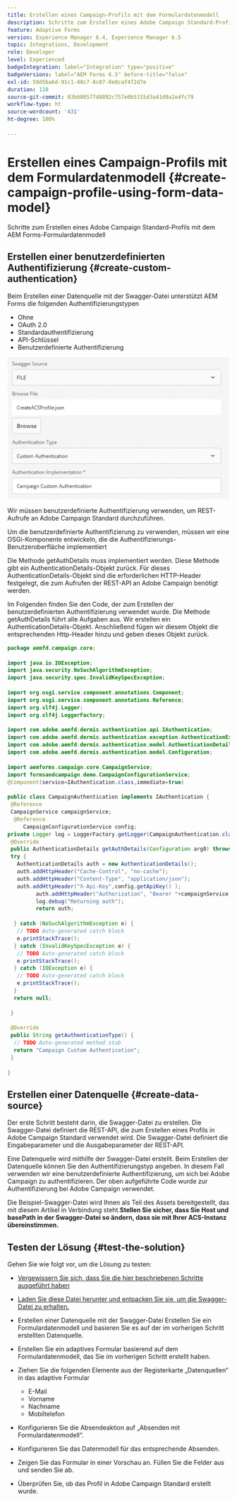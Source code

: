 ```yaml
---
title: Erstellen eines Campaign-Profils mit dem Formulardatenmodell
description: Schritte zum Erstellen eines Adobe Campaign Standard-Profils mit dem AEM Forms-Formulardatenmodell
feature: Adaptive Forms
version: Experience Manager 6.4, Experience Manager 6.5
topic: Integrations, Development
role: Developer
level: Experienced
badgeIntegration: label="Integration" type="positive"
badgeVersions: label="AEM Forms 6.5" before-title="false"
exl-id: 59d5ba6d-91c1-48c7-8c87-8e0caf4f2d7e
duration: 110
source-git-commit: 03b68057748892c757e0b5315d3a41d0a2e4fc79
workflow-type: ht
source-wordcount: '431'
ht-degree: 100%

---
```


# Erstellen eines Campaign-Profils mit dem Formulardatenmodell {#create-campaign-profile-using-form-data-model}

Schritte zum Erstellen eines Adobe Campaign Standard-Profils mit dem AEM Forms-Formulardatenmodell

## Erstellen einer benutzerdefinierten Authentifizierung {#create-custom-authentication}

Beim Erstellen einer Datenquelle mit der Swagger-Datei unterstützt AEM Forms die folgenden Authentifizierungstypen

* Ohne
* OAuth 2.0
* Standardauthentifizierung
* API-Schlüssel
* Benutzerdefinierte Authentifizierung

![campaingfdm](assets/campaignfdm.gif)

Wir müssen benutzerdefinierte Authentifizierung verwenden, um REST-Aufrufe an Adobe Campaign Standard durchzuführen.

Um die benutzerdefinierte Authentifizierung zu verwenden, müssen wir eine OSGi-Komponente entwickeln, die die Authentifizierungs-Benutzeroberfläche implementiert

Die Methode getAuthDetails muss implementiert werden. Diese Methode gibt ein AuthenticationDetails-Objekt zurück. Für dieses AuthenticationDetails-Objekt sind die erforderlichen HTTP-Header festgelegt, die zum Aufrufen der REST-API an Adobe Campaign benötigt werden.

Im Folgenden finden Sie den Code, der zum Erstellen der benutzerdefinierten Authentifizierung verwendet wurde. Die Methode getAuthDetails führt alle Aufgaben aus. Wir erstellen ein AuthenticationDetails-Objekt. Anschließend fügen wir diesem Objekt die entsprechenden Http-Header hinzu und geben dieses Objekt zurück.

```java
package aemfd.campaign.core;

import java.io.IOException;
import java.security.NoSuchAlgorithmException;
import java.security.spec.InvalidKeySpecException;

import org.osgi.service.component.annotations.Component;
import org.osgi.service.component.annotations.Reference;
import org.slf4j.Logger;
import org.slf4j.LoggerFactory;

import com.adobe.aemfd.dermis.authentication.api.IAuthentication;
import com.adobe.aemfd.dermis.authentication.exception.AuthenticationException;
import com.adobe.aemfd.dermis.authentication.model.AuthenticationDetails;
import com.adobe.aemfd.dermis.authentication.model.Configuration;

import aemforms.campaign.core.CampaignService;
import formsandcampaign.demo.CampaignConfigurationService;
@Component(service=IAuthentication.class,immediate=true)

public class CampaignAuthentication implements IAuthentication {
 @Reference
 CampaignService campaignService;
  @Reference
     CampaignConfigurationService config;
private Logger log = LoggerFactory.getLogger(CampaignAuthentication.class);
 @Override
 public AuthenticationDetails getAuthDetails(Configuration arg0) throws AuthenticationException {
 try {
   AuthenticationDetails auth = new AuthenticationDetails();
   auth.addHttpHeader("Cache-Control", "no-cache");
   auth.addHttpHeader("Content-Type", "application/json");
   auth.addHttpHeader("X-Api-Key",config.getApiKey() );
         auth.addHttpHeader("Authorization", "Bearer "+campaignService.getAccessToken());
         log.debug("Returning auth");
         return auth;
   
  } catch (NoSuchAlgorithmException e) {
   // TODO Auto-generated catch block
   e.printStackTrace();
  } catch (InvalidKeySpecException e) {
   // TODO Auto-generated catch block
   e.printStackTrace();
  } catch (IOException e) {
   // TODO Auto-generated catch block
   e.printStackTrace();
  }
  return null;
  
 }

 @Override
 public String getAuthenticationType() {
  // TODO Auto-generated method stub
  return "Campaign Custom Authentication";
 }

}
```

## Erstellen einer Datenquelle {#create-data-source}

Der erste Schritt besteht darin, die Swagger-Datei zu erstellen. Die Swagger-Datei definiert die REST-API, die zum Erstellen eines Profils in Adobe Campaign Standard verwendet wird. Die Swagger-Datei definiert die Eingabeparameter und die Ausgabeparameter der REST-API.

Eine Datenquelle wird mithilfe der Swagger-Datei erstellt. Beim Erstellen der Datenquelle können Sie den Authentifizierungstyp angeben. In diesem Fall verwenden wir eine benutzerdefinierte Authentifizierung, um sich bei Adobe Campaign zu authentifizieren. Der oben aufgeführte Code wurde zur Authentifizierung bei Adobe Campaign verwendet.

Die Beispiel-Swagger-Datei wird Ihnen als Teil des Assets bereitgestellt, das mit diesem Artikel in Verbindung steht.**Stellen Sie sicher, dass Sie Host und basePath in der Swagger-Datei so ändern, dass sie mit Ihrer ACS-Instanz übereinstimmen.**

## Testen der Lösung {#test-the-solution}

Gehen Sie wie folgt vor, um die Lösung zu testen:
* [Vergewissern Sie sich, dass Sie die hier beschriebenen Schritte ausgeführt haben](aem-forms-with-campaign-standard-getting-started-tutorial.md)
* [Laden Sie diese Datei herunter und entpacken Sie sie, um die Swagger-Datei zu erhalten.](assets/create-acs-profile-swagger-file.zip)
* Erstellen einer Datenquelle mit der Swagger-Datei
Erstellen Sie ein Formulardatenmodell und basieren Sie es auf der im vorherigen Schritt erstellten Datenquelle.
* Erstellen Sie ein adaptives Formular basierend auf dem Formulardatenmodell, das Sie im vorherigen Schritt erstellt haben.
* Ziehen Sie die folgenden Elemente aus der Registerkarte „Datenquellen“ in das adaptive Formular

   * E-Mail
   * Vorname
   * Nachname
   * Mobiltelefon

* Konfigurieren Sie die Absendeaktion auf „Absenden mit Formulardatenmodell“.
* Konfigurieren Sie das Datenmodell für das entsprechende Absenden.
* Zeigen Sie das Formular in einer Vorschau an. Füllen Sie die Felder aus und senden Sie ab.
* Überprüfen Sie, ob das Profil in Adobe Campaign Standard erstellt wurde.
